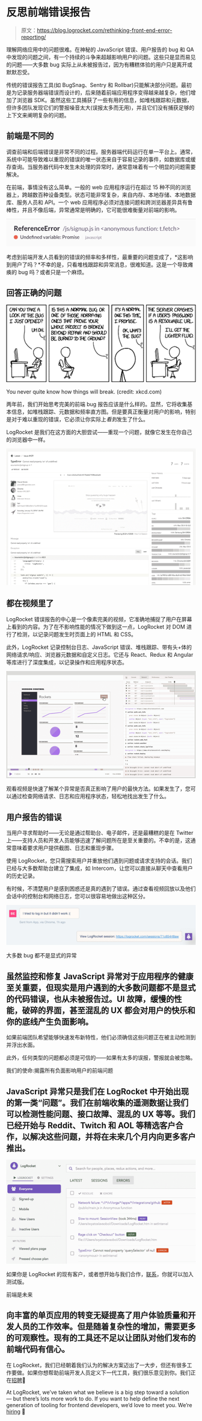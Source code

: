 # 反思前端错误报告

> 原文：<https://blog.logrocket.com/rethinking-front-end-error-reporting/>

理解网络应用中的问题很难。在神秘的 JavaScript 错误、用户报告的 bug 和 QA 中发现的问题之间，有一个持续的斗争来超越影响用户的问题。这些只是显而易见的问题——大多数 bug 实际上从未被报告过，因为有糟糕体验的用户只是离开或默默忍受。

传统的错误报告工具(如 BugSnag、Sentry 和 Rollbar)只能解决部分问题。最初是为记录服务器端错误而设计的，后来随着前端应用程序变得越来越复杂，他们增加了浏览器 SDK。虽然这些工具捕获了一些有用的信息，如堆栈跟踪和元数据，但许多团队发现它们的警报噪音太大(误报太多而无用)，并且它们没有捕获足够的上下文来阐明复杂的问题。

## 前端是不同的

调查前端和后端错误是非常不同的过程。服务器端代码运行在单一平台上。通常，系统中可能导致难以重现的错误的唯一状态来自于容易记录的事件，如数据库或缓存查询。当服务器代码中发生未处理的异常时，通常意味着有一个明显的问题需要解决。

在前端，事情没有这么简单。一般的 web 应用程序运行在超过 15 种不同的浏览器上，跨越数百种设备类型。状态可能非常复杂，来自内存、本地存储、本地数据库、服务人员和 API。一个 web 应用程序必须对连接问题和跨浏览器差异具有鲁棒性，并且不像后端，异常通常是明确的，它可能很难衡量对前端的影响。

![](img/d681c386e1314673c3cea67a33ef1f4f.png)

考虑到前端开发人员看到的错误的频率和多样性，最重要的问题变成了，*这影响到用户了吗？*不幸的是，只看堆栈跟踪和异常消息，很难知道。这是一个导致瘫痪的 bug 吗？或者只是一个麻烦。

## 回答正确的问题

[![](img/e76f9ecbe49a1d021b425b43ec6ad9a8.png)](https://www.xkcd.com/1700/)

You never quite know how things will break. (credit: xkcd.com)

两年前，我们开始思考完美的前端 bug 报告应该是什么样的。显然，它将收集基本信息，如堆栈跟踪、元数据和频率直方图。但是要真正衡量对用户的影响，特别是对于难以重现的错误，它必须让你实际上*看到*发生了什么。

LogRocket 是我们在这方面的大胆尝试——重现一个问题，就像它发生在你自己的浏览器中一样。

![](img/031cd9e1b60e5a549112b5abf09fec32.png)

## 都在视频里了

LogRocket 错误报告的中心是一个像素完美的视频，它准确地捕捉了用户在屏幕上看到的内容。为了在不影响性能的情况下做到这一点，LogRocket 对 DOM 进行了检测，以记录问题发生时页面上的 HTML 和 CSS。

此外，LogRocket 记录控制台日志、JavaScript 错误、堆栈跟踪、带有头+体的网络请求/响应、浏览器元数据和自定义日志。它还与 React、Redux 和 Angular 等库进行了深度集成，以记录操作和应用程序状态。

![](img/ae948ffd848a9dbab3cc1857d427a6ba.png)

观看视频是快速了解某个异常是否真正影响了用户的最快方法。如果发生了，您可以通过检查网络请求、日志和应用程序状态，轻松地找出发生了什么。

## 用户报告的错误

当用户寻求帮助时——无论是通过帮助台、电子邮件，还是最糟糕的是在 Twitter 上——支持人员和开发人员能够迅速了解问题所在是至关重要的。不幸的是，这通常意味着要求用户提供截图、日志和重现步骤。

使用 LogRocket，您只需搜索用户并重放他们遇到问题或请求支持的会话。我们已经与大多数帮助台建立了集成，如 Intercom，让您可以直接从聊天中查看用户的历史记录。

有时候，不清楚用户是感到困惑还是真的遇到了错误。通过查看视频回放以及他们会话中的控制台和网络日志，您可以很容易地做出这种区分。

![](img/35b0a8e38c5f8b379aa7cd9d55f426fe.png)

大多数 bug 都不是显式的异常

## 虽然监控和修复 JavaScript 异常对于应用程序的健康至关重要，但现实是用户遇到的大多数问题都不是显式的代码错误，也从未被报告过。UI 故障，缓慢的性能，破碎的界面，甚至混乱的 UX 都会对用户的快乐和你的底线产生负面影响。

如果前端团队希望能够快速发布新特性，他们必须确信这些问题正在被主动检测到并浮出水面。

此外，任何类型的问题都必须是可信的——如果有太多的误报，警报就会被忽略。

我们的使命:揭露所有负面影响用户的前端问题

## JavaScript 异常只是我们在 LogRocket 中开始出现的第一类“问题”。我们在前端收集的遥测数据让我们可以检测性能问题、接口故障、混乱的 UX 等等。我们已经开始与 Reddit、Twitch 和 AOL 等精选客户合作，以解决这些问题，并将在未来几个月内向更多客户推出。

![](img/3e9354e138f2b6b94dc78a41a38f9052.png)

如果你是 LogRocket 的现有客户，或者想开始与我们合作，[联系](/cdn-cgi/l/email-protection#55262025253a272115393a32273a363e30217b363a38)，你就可以加入测试版。

前端是未来

## 向丰富的单页应用的转变无疑提高了用户体验质量和开发人员的工作效率。但是随着复杂性的增加，需要更多的可观察性。现有的工具还不足以让团队对他们发布的前端代码有信心。

在 LogRocket，我们已经朝着我们认为的解决方案迈出了一大步，但还有很多工作要做。如果你想帮助前端开发人员定义下一代工具，我们很乐意见到你。我们正在[招聘](https://logrocket.com/company)🙂

At LogRocket, we’ve taken what we believe is a big step toward a solution — but there’s lots more work to do. If you want to help define the next generation of tooling for frontend developers, we’d love to meet you. We’re [hiring](https://logrocket.com/company) 🙂